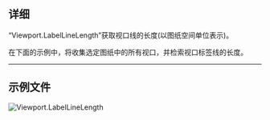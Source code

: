 ## 详细
“Viewport.LabelLineLength”获取视口线的长度(以图纸空间单位表示)。

在下面的示例中，将收集选定图纸中的所有视口，并检索视口标签线的长度。
___
## 示例文件

![Viewport.LabelLineLength](./Revit.Elements.Viewport.LabelLineLength_img.jpg)
